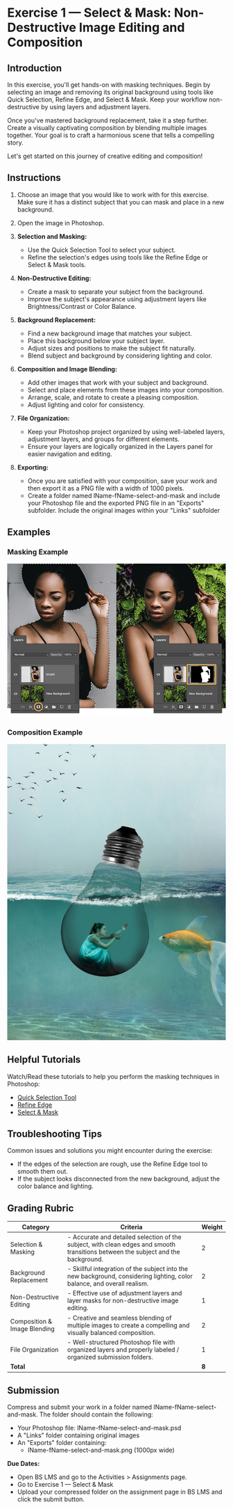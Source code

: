 # Exercise 1 — Select & Mask: Non-Destructive Image Editing and Composition

## Introduction

In this exercise, you'll get hands-on with masking techniques. Begin by selecting an image and removing its original background using tools like Quick Selection, Refine Edge, and Select & Mask. Keep your workflow non-destructive by using layers and adjustment layers.

Once you've mastered background replacement, take it a step further. Create a visually captivating composition by blending multiple images together. Your goal is to craft a harmonious scene that tells a compelling story.

Let's get started on this journey of creative editing and composition!

## Instructions

1. Choose an image that you would like to work with for this exercise. Make sure it has a distinct subject that you can mask and place in a new background.

2. Open the image in Photoshop.
3. **Selection and Masking:**

   - Use the Quick Selection Tool to select your subject.
   - Refine the selection's edges using tools like the Refine Edge or Select & Mask tools.

4. **Non-Destructive Editing:**

   - Create a mask to separate your subject from the background.
   - Improve the subject's appearance using adjustment layers like Brightness/Contrast or Color Balance.

5. **Background Replacement:**

   - Find a new background image that matches your subject.
   - Place this background below your subject layer.
   - Adjust sizes and positions to make the subject fit naturally.
   - Blend subject and background by considering lighting and color.

6. **Composition and Image Blending:**

   - Add other images that work with your subject and background.
   - Select and place elements from these images into your composition.
   - Arrange, scale, and rotate to create a pleasing composition.
   - Adjust lighting and color for consistency.

7. **File Organization:**

   - Keep your Photoshop project organized by using well-labeled layers, adjustment layers, and groups for different elements.
   - Ensure your layers are logically organized in the Layers panel for easier navigation and editing.

8. **Exporting:**

   - Once you are satisfied with your composition, save your work and then export it as a PNG file with a width of 1000 pixels.
   - Create a folder named lName-fName-select-and-mask and include your Photoshop file and the exported PNG file in an "Exports" subfolder. Include the original images within your "Links" subfolder

## Examples

### Masking Example

![Exercise example](./assets/replace-image-background-step-3.jpg)

### Composition Example

![Exercise example](./assets/ex1-example.jpg)

## Helpful Tutorials

Watch/Read these tutorials to help you perform the masking techniques in Photoshop:

- [Quick Selection Tool](https://helpx.adobe.com/ca/photoshop/how-to/use-quick-selection-tool.html)
- [Refine Edge](https://www.adobe.com/products/photoshop/refine-edge.html)
- [Select & Mask](https://www.adobe.com/products/photoshop/masking.html)

## Troubleshooting Tips

Common issues and solutions you might encounter during the exercise:

- If the edges of the selection are rough, use the Refine Edge tool to smooth them out.
- If the subject looks disconnected from the new background, adjust the color balance and lighting.

## Grading Rubric

| Category                     | Criteria                                                                                                                          | Weight |
| ---------------------------- | --------------------------------------------------------------------------------------------------------------------------------- | ------ |
| Selection & Masking          | - Accurate and detailed selection of the subject, with clean edges and smooth transitions between the subject and the background. | 2      |
| Background Replacement       | - Skillful integration of the subject into the new background, considering lighting, color balance, and overall realism.          | 2      |
| Non-Destructive Editing      | - Effective use of adjustment layers and layer masks for non-destructive image editing.                                           | 1      |
| Composition & Image Blending | - Creative and seamless blending of multiple images to create a compelling and visually balanced composition.                     | 2      |
| File Organization            | - Well-structured Photoshop file with organized layers and properly labeled / organized submission folders.                       | 1      |
| **Total**                    |                                                                                                                                   | **8**  |

## Submission

Compress and submit your work in a folder named lName-fName-select-and-mask. The folder should contain the following:

- Your Photoshop file: lName-fName-select-and-mask.psd
- A "Links" folder containing original images
- An "Exports" folder containing:
  - lName-fName-select-and-mask.png (1000px wide)

**Due Dates:**

<Badge text="Section 300: Tuesday September 12th @5:00pm" />
<Badge type="error" text="Section 310: Monday September 11th @6:00pm" />

- Open BS LMS and go to the Activities > Assignments page.
- Go to Exercise 1 — Select & Mask
- Upload your compressed folder on the assignment page in BS LMS and click the submit button.
